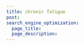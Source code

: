 ```yaml
---
title: chronic fatigue
post: 
search_engine_optimization:
  page_title:
  page_description:
---
```

